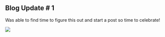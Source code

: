 

## Blog Update # 1

Was able to find time to figure this out and start a post so time to celebrate!

<html>
<img class='img.animated-gif', img src=https://media.giphy.com/media/DpB9NBjny7jF1pd0yt2/giphy.gif>
</html>
    		





